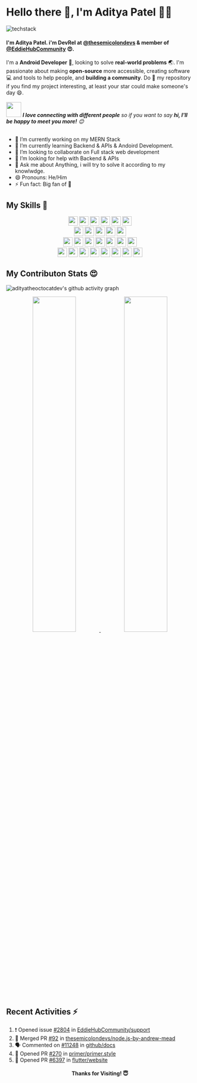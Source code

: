 <!-- Greetings -->
# Hello there 👋, I'm Aditya Patel 🧑‍💻

<!-- TechStack -->
![techstack](https://user-images.githubusercontent.com/52347812/137624699-ce6bb7ee-eb84-46f1-ac69-c4b78b22db90.png)

<!-- Introduction -->
#### I'm **Aditya Patel**. i'm DevRel at [@thesemicolondevs](https://github.com/thesemicolondevs) & member of [@EddieHubCommunity](https://github.com/EddieHubCommunity) 😍.

I'm a **Android Developer** :iphone:, looking to solve **real-world problems** :earth_asia:. I'm passionate about making **open-source** more accessible, creating software:computer: and tools to help people, and **building a community**. Do :star2: my repository if you find my project interesting, at least your star could make someone's day :smile:.
<br><br>
<img src="https://media.giphy.com/media/LnQjpWaON8nhr21vNW/giphy.gif" width="40"> <em><b>I love connecting with different people</b> so if you want to say <b>hi, I'll be happy to meet you more!</b> :blush:</em>
<br><br>

<!-- Contributions -->
- 🔭 I’m currently working on my MERN Stack
- 🌱 I’m currently learning Backend & APIs & Andoird Development.
- 👯 I’m looking to collaborate on Full stack web development
- 🤔 I’m looking for help with Backend & APIs
- 💬 Ask me about Anything, i will try to solve it according to my knowlwdge.
- 😄 Pronouns: He/Him
- ⚡ Fun fact: Big fan of 🌈

## My Skills 🚀

<p align="center">
	<img src="https://img.shields.io/badge/Python-3776AB?style=for-the-badge&logo=python&logoColor=white" height="25">
	<img src="https://img.shields.io/badge/JavaScript-F7DF1E?style=for-the-badge&logo=javascript&logoColor=black" height="25">
	<img src="https://img.shields.io/badge/C-00599C?style=for-the-badge&logo=c&logoColor=white" height="25">
	<img src="https://img.shields.io/badge/C%2B%2B-00599C?style=for-the-badge&logo=c%2B%2B&logoColor=white" height="25">
	<img src="https://img.shields.io/badge/Java-ED8B00?style=for-the-badge&logo=java&logoColor=white" height="25">
	<img src="https://img.shields.io/badge/PHP-777BB4?style=for-the-badge&logo=php&logoColor=white" height="25">
	<br>
	<img src="https://img.shields.io/badge/firebase-ffca28?style=for-the-badge&logo=firebase&logoColor=black" height="25">
	<img src="https://img.shields.io/badge/SQLite-07405E?style=for-the-badge&logo=sqlite&logoColor=white" height="25">
	<img src="https://img.shields.io/badge/MongoDB-4EA94B?style=for-the-badge&logo=mongodb&logoColor=white" height="25">
	<img src="https://img.shields.io/badge/PostgreSQL-316192?style=for-the-badge&logo=postgresql&logoColor=white" height="25">
	<img src="https://img.shields.io/badge/MySQL-00000F?style=for-the-badge&logo=mysql&logoColor=white" height="25">
	<br>
	<img src="https://img.shields.io/badge/Postman-FF6C37?style=for-the-badge&logo=Postman&logoColor=white" height="25">
	<img src="https://img.shields.io/badge/Git-F05032?style=for-the-badge&logo=git&logoColor=white" height="25">
	<img src="https://img.shields.io/badge/conda-342B029.svg?&style=for-the-badge&logo=anaconda&logoColor=white" height="25">
	<img src="https://img.shields.io/badge/pycharm-143?style=for-the-badge&logo=pycharm&logoColor=black&color=black&labelColor=green" height="25">
	<img src="https://img.shields.io/badge/sublime_text-%23575757.svg?&style=for-the-badge&logo=sublime-text&logoColor=important" height="25">
	<img src="https://img.shields.io/badge/Visual_Studio_Code-0078D4?style=for-the-badge&logo=visual%20studio%20code&logoColor=white" height="25">
	<img src="https://img.shields.io/badge/Xampp-F37623?style=for-the-badge&logo=xampp&logoColor=white" height="25">
	<br>
	<img src="https://img.shields.io/badge/next.js-000000?style=for-the-badge&logo=nextdotjs&logoColor=white" height="25">
	<img src="https://img.shields.io/badge/Flask-000000?style=for-the-badge&logo=flask&logoColor=white" height="25">
	<img src="https://img.shields.io/badge/Laravel-FF2D20?style=for-the-badge&logo=laravel&logoColor=white" height="25">
	<img src="https://img.shields.io/badge/DJANGO-REST-ff1709?style=for-the-badge&logo=django&logoColor=white&color=ff1709&labelColor=gray" height="25">
	<img src="https://img.shields.io/badge/Django-092E20?style=for-the-badge&logo=django&logoColor=green" height="25">
	<img src="https://img.shields.io/badge/React-20232A?style=for-the-badge&logo=react&logoColor=61DAFB" height="25">
	<img src="https://img.shields.io/badge/Express.js-000000?style=for-the-badge&logo=Supabase&logoColor=white" height="25">
	<img src="https://img.shields.io/badge/Node.js-43853D?style=for-the-badge&logo=node-dot-js&logoColor=white" height="25">
</p>

## My Contributon Stats 😍

![adityatheoctocatdev's github activity graph](https://activity-graph.herokuapp.com/graph?username=adityatheoctocatdev&theme=radical&hide_border=true)

<p align="center">
  <a href="https://github-readme-stats.vercel.app/api?username=adityatheoctocatdev&show_icons=true&theme=radical&hide_border=true">
    <img width="48%" src="https://github-readme-stats.vercel.app/api?username=adityatheoctocatdev&show_icons=true&theme=radical&hide_border=true" />
  </a>
  <a href="https://github-readme-streak-stats.herokuapp.com/?user=adityatheoctocatdev&theme=radical&hide_border=true">
    <img width="48%" src="https://github-readme-streak-stats.herokuapp.com/?user=adityatheoctocatdev&theme=radical&hide_border=true" />
  </a>
</p>

## Recent Activities ⚡

<!--START_SECTION:activity-->

1. ❗️ Opened issue [#2804](https://github.com/EddieHubCommunity/support/issues/2804) in [EddieHubCommunity/support](https://github.com/EddieHubCommunity/support)
2. 🎉 Merged PR [#92](https://github.com/thesemicolondevs/node.js-by-andrew-mead/pull/92) in [thesemicolondevs/node.js-by-andrew-mead](https://github.com/thesemicolondevs/node.js-by-andrew-mead)
3. 🗣 Commented on [#11248](https://github.com/github/docs/issues/11248) in [github/docs](https://github.com/github/docs)
4. 💪 Opened PR [#270](https://github.com/primer/primer.style/pull/270) in [primer/primer.style](https://github.com/primer/primer.style)
5. 💪 Opened PR [#6397](https://github.com/flutter/website/pull/6397) in [flutter/website](https://github.com/flutter/website)
<!--END_SECTION:activity-->

<h4 align="center">Thanks for Visiting! 😇</h4>
